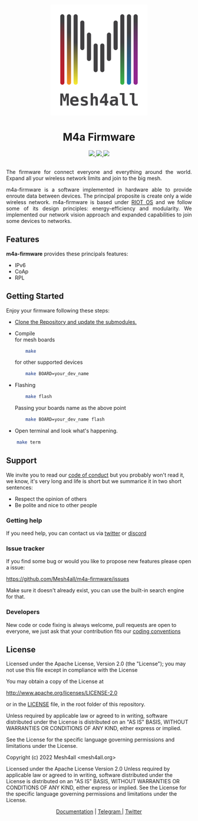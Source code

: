 <p align="center">
    <a href="https://mesh4all.org">
        <img height="300px" src="https://raw.githubusercontent.com/Mesh4all/m4a-firmware/main/doc/media/m4a-logo.png">
    </a>
</p>

<h1 align="center">M4a Firmware</h1>
<div align="center">
    <a href="https://github.com/Mesh4all/m4a-firmware/actions/workflows/compilation_check.yml">
        <img src="https://github.com/Mesh4all/m4a-firmware/actions/workflows/compilation_check.yml/badge.svg">
    </a>
    <a href="https://mesh4all.github.io/m4a-firmware/">
       <img src="https://img.shields.io/github/workflow/status/Mesh4all/m4a-firmware/build-docs/main?label=documentation&color=%23ff4411">
    </a>
    <a href="http://www.apache.org/licenses/LICENSE-2.0">
        <img src="https://img.shields.io/badge/license-Apache_License_2.0-blue">
    </a>
</div>
<br>


<p align= "justify"> The firmware for connect everyone and everything around the world.
Expand all your wireless network limits and join to the big mesh.</p>

<p align= "justify">m4a-firmware is a software implemented in hardware able to provide enroute data between devices. The principal proposite is create only a wide wireless network.
m4a-firmware is based under <a href="https://github.com/RIOT-OS/RIOT"> RIOT OS</a> and we follow some of its design principles: energy-efficiency and modularity. We implemented our network vision approach and expanded capabilities to join some devices to networks.</p>

## Features

**m4a-firmware** provides these principals features:

- IPv6
- CoAp
- RPL

## Getting Started
Enjoy your firmware following these steps:

- [Clone the Repository and update the submodules.](https://github.com/Mesh4all/m4a-firmware/blob/main/CONTRIBUTING.md#titlegs)

-
    <summary>
    Compile
    </summary>
    for mesh boards

    ```sh
        make
    ```

    for other supported devices

    ```sh
        make BOARD=your_dev_name
    ```
-
    <summary>
        Flashing
    </summary>

    ```sh
        make flash
    ```
    Passing your boards name as the above point

    ```sh
        make BOARD=your_dev_name flash

    ```
- Open terminal and look what's happening.

```sh
    make term
```

## Support

We invite you to read our [code of conduct](CODE_OF_CONDUCT.md) but you probably won't read it, we know, it's very long and life is short but we summarice it in two short sentences:
- Respect the opinion of others
- Be polite and nice to other people

### Getting help

If you need help, you can contact us via [twitter](https://twitter.com/mesh4all) or [discord](https://discord.gg/DPUnkb7P)

### Issue tracker

If you find some bug or would you like to propose new features please open a issue:

https://github.com/Mesh4all/m4a-firmware/issues

Make sure it doesn't already exist, you can use the built-in search engine for that.

### Developers

New code or code fixing is always welcome, pull requests are open to everyone, we just ask that your contribution fits our [coding conventions](CODING_CONVENTIONS.md)

## License

 Licensed under the Apache License, Version 2.0 (the "License"); you may not use this file except in compliance with the License

 You may obtain a copy of the License at

  http://www.apache.org/licenses/LICENSE-2.0

  or in the [LICENSE](LICENSE) file, in the root folder of this repository.

Unless required by applicable law or agreed to in writing, software distributed under the License is distributed on an "AS IS" BASIS, WITHOUT WARRANTIES OR CONDITIONS OF ANY KIND, either express or implied.

See the License for the specific language governing permissions and limitations under the License.

Copyright (c) 2022 Mesh4all <mesh4all.org>

Licensed under the Apache License Version 2.0 Unless required by applicable law or agreed to in writing, software distributed under the License is distributed on an "AS IS" BASIS, WITHOUT WARRANTIES OR CONDITIONS OF ANY KIND, either express or implied. See the License for the specific language governing permissions and limitations under the License.

<p align="center">
    <a href="https://mesh4all.github.io/m4a-firmware">Documentation</a> |
    <a href="https://t.me/mesh4all"> Telegram </a>|
    <a href="https://twitter.com/mesh4all"> Twitter </a>
</p>